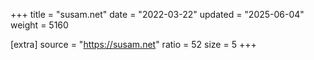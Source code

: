 +++
title = "susam.net"
date = "2022-03-22"
updated = "2025-06-04"
weight = 5160

[extra]
source = "https://susam.net"
ratio = 52
size = 5
+++
